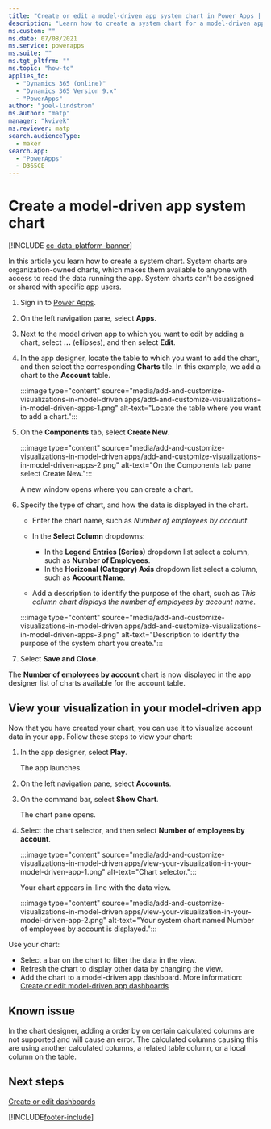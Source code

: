 ```yaml
---
title: "Create or edit a model-driven app system chart in Power Apps | MicrosoftDocs"
description: "Learn how to create a system chart for a model-driven app"
ms.custom: ""
ms.date: 07/08/2021
ms.service: powerapps
ms.suite: ""
ms.tgt_pltfrm: ""
ms.topic: "how-to"
applies_to: 
  - "Dynamics 365 (online)"
  - "Dynamics 365 Version 9.x"
  - "PowerApps"
author: "joel-lindstrom"
ms.author: "matp"
manager: "kvivek"
ms.reviewer: matp
search.audienceType: 
  - maker
search.app: 
  - "PowerApps"
  - D365CE
---
```

# Create a model-driven app system chart

[!INCLUDE [cc-data-platform-banner](../../includes/cc-data-platform-banner.md)]

In this article you learn how to create a system chart. System charts are organization-owned charts, which makes them available to anyone with access to read the data running the app. System charts can't be assigned or shared with specific app users.

1.  Sign in to [Power Apps](https://make.powerapps.com/?utm_source=padocs&utm_medium=linkinadoc&utm_campaign=referralsfromdoc).
1. On the left navigation pane, select **Apps**.

1. Next to the model driven app to which you want to edit by adding a chart, select **...** (ellipses), and then select **Edit**. <!--In this example, we use the **Manage Customers** app used in the tutorial *How to create a model driven app*. -->
1. In the app designer, locate the table to which you want to add the chart, and then select the corresponding **Charts** tile. In this example, we add a chart to the **Account** table.

   :::image type="content" source="media/add-and-customize-visualizations-in-model-driven apps/add-and-customize-visualizations-in-model-driven-apps-1.png" alt-text="Locate the table where you want to add a chart.":::

1. On the **Components** tab, select **Create New**.

   :::image type="content" source="media/add-and-customize-visualizations-in-model-driven apps/add-and-customize-visualizations-in-model-driven-apps-2.png" alt-text="On the Components tab pane select Create New.":::

   A new window opens where you can create a chart.

1. Specify the type of chart, and how the data is displayed in the chart.

   - Enter the chart name, such as *Number of employees by account*.
   - In the **Select Column** dropdowns:
      -  In the **Legend Entries (Series)** dropdown list select a column, such as **Number of Employees**.
      - In the **Horizonal (Category) Axis** dropdown list select a column, such as **Account Name**.

   -   Add a description to identify the purpose of the chart, such as *This column chart displays the number of employees by account name*.

   :::image type="content" source="media/add-and-customize-visualizations-in-model-driven apps/add-and-customize-visualizations-in-model-driven-apps-3.png" alt-text="Description to identify the purpose of the system chart you create.":::

1. Select **Save and Close**.

The **Number of employees by account** chart is now displayed in the app designer list of charts available for the account table.

## View your visualization in your model-driven app

Now that you have created your chart, you can use it to visualize account data in your app. Follow these steps to view your chart:

1. In the app designer, select **Play**.

   The app launches.

1. On the left navigation pane, select **Accounts**.

1. On the command bar, select **Show Chart**.

   The chart pane opens.

1. Select the chart selector, and then select **Number of employees by account**.

   :::image type="content" source="media/add-and-customize-visualizations-in-model-driven apps/view-your-visualization-in-your-model-driven-app-1.png" alt-text="Chart selector.":::


   Your chart appears in-line with the data view.

   :::image type="content" source="media/add-and-customize-visualizations-in-model-driven apps/view-your-visualization-in-your-model-driven-app-2.png" alt-text="Your system chart named Number of employees by account is displayed.":::

Use your chart:
- Select a bar on the chart to filter the data in the view.
- Refresh the chart to display other data by changing the view.
- Add the chart to a model-driven app dashboard. More information: [Create or edit model-driven app dashboards](create-edit-dashboards.md)

## Known issue

In the chart designer, adding a order by on certain calculated columns are not supported and will cause an error. The calculated columns causing this are using another calculated columns, a related table column, or a local column on the table.

## Next steps  
[Create or edit dashboards](create-edit-dashboards.md)


[!INCLUDE[footer-include](../../includes/footer-banner.md)]